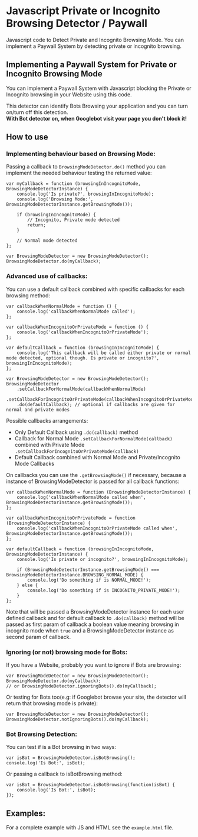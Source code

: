 # Javascript Private or Incognito Browsing Detector / Paywall
Javascript code to Detect Private and Incognito Browsing Mode. You can implement a Paywall System by detecting private or incognito browsing.

## Implementing a Paywall System for Private or Incognito Browsing Mode
You can implement a Paywall System with Javascript blocking the Private or Incognito browsing in your Website using this code.  

This detector can identify Bots Browsing your application and you can turn on/turn off this detection.  
**With Bot detector on, when Googlebot visit your page you don't block it!**

## How to use

### Implementing behaviour based on Browsing Mode:   
Passing a callback to `BrowsingModeDetector.do()` method you can implement the needed behaviour testing the returned value:

```
var myCallback = function (browsingInIncognitoMode, BrowsingModeDetectorInstance) {
    console.log('Is private?', browsingInIncognitoMode);
    console.log('Browsing Mode:', BrowsingModeDetectorInstance.getBrowsingMode());
  
    if (browsingInIncognitoMode) {
        // Incognito, Private mode detected
        return;
    }
  
    // Normal mode detected
};
  
var BrowsingModeDetector = new BrowsingModeDetector();
BrowsingModeDetector.do(myCallback);
```

### Advanced use of callbacks:   

You can use a default callback combined with specific callbacks for each browsing method:

```
var callbackWhenNormalMode = function () {
    console.log('callbackWhenNormalMode called');
};
  
var callbackWhenIncognitoOrPrivateMode = function () {
    console.log('callbackWhenIncognitoOrPrivateMode');
};
  
var defaultCallback = function (browsingInIncognitoMode) {
    console.log('This callback will be called either private or normal mode detected, optional though. Is private or incognito?', browsingInIncognitoMode);
};
  
var BrowsingModeDetector = new BrowsingModeDetector();
BrowsingModeDetector
    .setCallbackForNormalMode(callbackWhenNormalMode)
    .setCallbackForIncognitoOrPrivateMode(callbackWhenIncognitoOrPrivateMode)
    .do(defaultCallback); // optional if callbacks are given for normal and private modes
```

Possible callbacks arrangements:

- Only Default Callback using `.do(callback)` method
- Callback for Normal Mode `.setCallbackForNormalMode(callback)` combined with Private Mode `.setCallbackForIncognitoOrPrivateMode(callback)`
- Default Callback combined with Normal Mode and Private/Incognito Mode Callbacks

On callbacks you can use the `.getBrowsingMode()` if necessary, because a instance of BrowsingModeDetector is 
passed for all callback functions:

```
var callbackWhenNormalMode = function (BrowsingModeDetectorInstance) {
    console.log('callbackWhenNormalMode called when', BrowsingModeDetectorInstance.getBrowsingMode());
};
  
var callbackWhenIncognitoOrPrivateMode = function (BrowsingModeDetectorInstance) {
    console.log('callbackWhenIncognitoOrPrivateMode called when', BrowsingModeDetectorInstance.getBrowsingMode());
};
  
var defaultCallback = function (browsingInIncognitoMode, BrowsingModeDetectorInstance) {
    console.log('Is private or incognito?', browsingInIncognitoMode);
  
    if (BrowsingModeDetectorInstance.getBrowsingMode() === BrowsingModeDetectorInstance.BROWSING_NORMAL_MODE) {
        console.log('Do something if is NORMAL_MODE!');
    } else {
        console.log('Do something if is INCOGNITO_PRIVATE_MODE!');
    }
};
```

Note that will be passed a BrowsingModeDetector instance for each user defined callback and for default callback to
`.do(callback)` method will be passed as first param of callback a boolean value meaning browsing in incognito mode 
when `true` and a BrowsingModeDetector instance as second param of callback.

### Ignoring (or not) browsing mode for Bots:
If you have a Website, probably you want to ignore if Bots are browsing:
```
var BrowsingModeDetector = new BrowsingModeDetector();
BrowsingModeDetector.do(myCallback); 
// or BrowsingModeDetector.ignoringBots().do(myCallback);
```

Or testing for Bots too(e.g: if Googlebot browse your site, the detector will return that browsing mode is private):
```
var BrowsingModeDetector = new BrowsingModeDetector();
BrowsingModeDetector.notIgnoringBots().do(myCallback);
```

### Bot Browsing Detection:
You can test if is a Bot browsing in two ways:
```
var isBot = BrowsingModeDetector.isBotBrowsing();
console.log('Is Bot:', isBot);
```

Or passing a callback to isBotBrowsing method:
```
var isBot = BrowsingModeDetector.isBotBrowsing(function(isBot) {
    console.log('Is Bot:', isBot);
});
```

## Examples:
For a complete example with JS and HTML see the `example.html` file.
